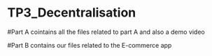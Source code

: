 # TP3_Decentralisation

#Part A cointains all the files related to part A and also a demo video

#Part B contains our files related to the E-commerce app
